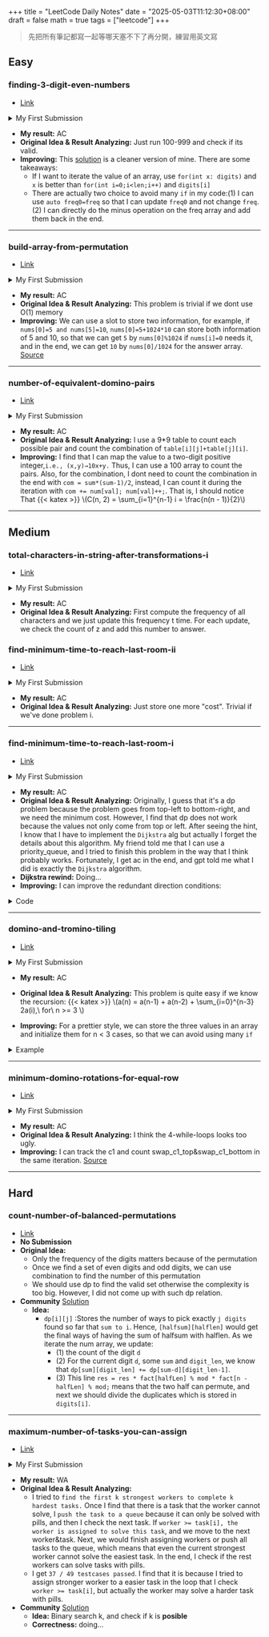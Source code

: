 +++
title = "LeetCode Daily Notes"
date = "2025-05-03T11:12:30+08:00"
draft = false
math = true
tags = ["leetcode"]
+++
> 先把所有筆記都寫一起等哪天塞不下了再分開，練習用英文寫
## <span class="tag easy">Easy</span>

### finding-3-digit-even-numbers
- [Link](https://leetcode.com/problems/finding-3-digit-even-numbers/)
<details>
<summary>My First Submission</summary>

  ```cpp
  class Solution {
public:
    vector<int> findEvenNumbers(vector<int>& digits) {
        int len=digits.size();
        vector<int> table(10,0);
        vector<int> ans(0);
        int d1,d2,d3;
        for(int i=0;i<len;i++)
            table[digits[i]]++;
        for(int i=100;i<1000;i++){
            if(i%2!=0)continue;
            d1=i/100;
            d2=(i%100)/10;
            d3=i%10;
            if(table[d1]==0)continue;
            if(table[d2]==0)continue;
            else if(d1==d2 && table[d1]==1)continue;
            if(table[d3]==0)continue;
            else if(table[d3]==1 && (d3==d2 || d3==d1)) continue;
            else if(table[d3]==2 && d3==d2 && d3 ==d1) continue;
            int num=d1*100+d2*10+d3;
            ans.push_back(num);
        }
        return ans;
    }
};
  ```

</details>

- **My result:** <span class="result ac">AC</span>  
- **Original Idea & Result Analyzing:** Just run 100-999 and check if its valid.
- **Improving:** This [solution](https://leetcode.com/problems/finding-3-digit-even-numbers/solutions/6735629/count-test-100-999-beats-100/) is a cleaner version of mine. There are some takeaways:
  - If I want to iterate the value of an array, use `for(int x: digits)` and `x` is better than `for(int i=0;i<len;i++)` and `digits[i]`
  - There are actually two choice to avoid many `if` in my code:(1) I can use `auto freq0=freq` so that I can update `freq0` and not change `freq`. (2) I can directly do the minus operation on the freq array and add them back in the end.

---

### build-array-from-permutation
- [Link](https://leetcode.com/problems/build-array-from-permutation/)
<details>
<summary>My First Submission</summary>

```cpp
class Solution {
public:
    vector<int> buildArray(vector<int>& nums) {
        int len=nums.size();
        vector<int> ans(len);
        for(int i=0; i < len; i++)
            ans[i]=nums[nums[i]];
        return ans;
    }
};
```

</details>

- **My result:** <span class="result ac">AC</span>  
- **Original Idea & Result Analyzing:** This problem is trivial if we dont use O(1) memory
- **Improving:** We can use a slot to store two information, for example, if `nums[0]=5 and nums[5]=10`, `nums[0]=5+1024*10` can store both information of 5 and 10, so that we can get `5` by `nums[0]%1024` if `nums[i]=0` needs it, and in the end, we can get `10` by `nums[0]/1024` for the answer array. [Source](https://leetcode.com/problems/build-array-from-permutation/solutions/6718380/o-n-o-1-space-with-images-example-walkthrough-c-python-java)

---

### number-of-equivalent-domino-pairs
- [Link](https://leetcode.com/problems/number-of-equivalent-domino-pairs/)
<details>
<summary>My First Submission</summary>

```cpp
class Solution {
public:
    int numEquivDominoPairs(vector<vector<int>>& dominoes) {
        int len=dominoes.size();
        vector<vector<int>> table(9, vector<int>(9, 0));
        int ans=0;
        int sum=0;
        for(int i=0; i < len; i++)
            table[dominoes[i][0]-1][dominoes[i][1]-1]++;
        for(int i=0; i < 9; i++)
            for(int j=0; j < 9; j++){
                if(i<j){
                    sum=table[i][j]+table[j][i];
                    ans+=sum*(sum-1)/2;
                }
                if(i==j) ans+=table[i][j]*(table[i][j]-1)/2;
            }
        return ans;
    }
};
  ```

</details>

- **My result:** <span class="result ac">AC</span>  
- **Original Idea & Result Analyzing:** I use a 9*9 table to count each possible pair and count the combination of `table[i][j]+table[j][i]`. 
- **Improving:** I find that I can map the value to a two-digit positive integer,`i.e., (x,y)→10x+y.` Thus, I can use a 100 array to count the pairs. Also, for the combination, I dont need to count the combination in the end with `com = sum*(sum-1)/2`, instead, I can count it during the iteration with `com += num[val]; num[val]++;`. That is, I should notice That
{{< katex >}}
\\(C(n, 2) = \sum_{i=1}^{n-1} i = \frac{n(n - 1)}{2}\\)

---

## <span class="tag medium">Medium</span>

### total-characters-in-string-after-transformations-i
- [Link](https://leetcode.com/problems/total-characters-in-string-after-transformations-i/)
<details>
<summary>My First Submission</summary>

  ```cpp
  class Solution {
public:
    int lengthAfterTransformations(string s, int t) {
        int len=s.size();
        long long ans=len;
        long long z_keep;
        const int mod=1e9+7;
        vector<long long> alphabet(26,0);
        for(int i=0;i<len;i++)
            alphabet[s[i]-'a']++;
        for(int i=0;i<t;i++){
            for(int j=25 ;j>=0; j--){
                if(j==25){
                    z_keep=alphabet[j];
                    ans=(ans+z_keep)%mod;
                }
                if(j==0){
                    alphabet[0]=z_keep;
                    alphabet[1]=(alphabet[1]+z_keep)%mod;
                }
                else alphabet[j]=alphabet[j-1];
            }
        }
        return ans;
    }
};
  ```

</details>

- **My result:** <span class="result ac">AC</span>  
- **Original Idea & Result Analyzing:** First compute the frequency of all characters and we just update this frequency t time. For each update, we check the count of z and add this number to answer.

### find-minimum-time-to-reach-last-room-ii
- [Link](https://leetcode.com/problems/find-minimum-time-to-reach-last-room-ii/)
<details>
<summary>My First Submission</summary>

```cpp
 class Solution {
public:
    int minTimeToReach(vector<vector<int>>& moveTime) {
        int n = moveTime.size();
        int m = moveTime[0].size();
        int cost = 0;
        vector<vector<int>> ans(n, vector<int>(m, INT_MAX));
        priority_queue<tuple<int, int, int, int>, vector<tuple<int, int, int, int>>, greater<>> pq;

        ans[0][0] = 0;
        pq.push({0, 0, 0, 0});

        vector<pair<int, int>> dirs = {{-1, 0}, {1, 0}, {0, -1}, {0, 1}};

        while (!pq.empty()) {
            auto [time, r, c, pop_cost] = pq.top();
            int cost = pop_cost;
            pq.pop();
            int move_cost= cost + 1;
            if (r == n - 1 && c == m - 1)
                return time;

            if (time > ans[r][c]) continue; // already found better path

            for (auto [dr, dc] : dirs) {
                int nr = r + dr, nc = c + dc;
                if (nr < 0 || nr >= n || nc < 0 || nc >= m) continue;

                int wait = max(moveTime[nr][nc], time);
                int arriveTime = wait + move_cost;

                if (arriveTime < ans[nr][nc]) {
                    ans[nr][nc] = arriveTime;
                    pq.push({arriveTime, nr, nc, (cost+1)%2});
                }
            }
        }

        return ans[n - 1][m - 1]; // unreachable case (problem guarantees reachability)
    }
};

  ```
</details>

- **My result:** <span class="result ac">AC</span>  
- **Original Idea & Result Analyzing:** Just store one more "cost". Trivial if we've done problem i.

---

### find-minimum-time-to-reach-last-room-i
- [Link](https://leetcode.com/problems/find-minimum-time-to-reach-last-room-i/)
<details>
<summary>My First Submission</summary>

  ```cpp
  class Solution {
public:
    int minTimeToReach(vector<vector<int>>& moveTime) {
        int n=moveTime.size();
        int m=moveTime[0].size();
        vector<vector<int>> ans(n, vector<int>(m, 1e9+100));
        ans[0][0]=0;
        priority_queue<tuple<int, int, int>, vector<tuple<int, int, int>>, greater<>> pq;
        pq.push({0, 0, 0});
        int cur_r=0;
        int cur_c=0;
        while(!pq.empty()){
            if(cur_r>0){
                if(ans[cur_r][cur_c] >= moveTime[cur_r-1][cur_c] &&
                 ans[cur_r][cur_c]+1 < ans[cur_r-1][cur_c]){
                    ans[cur_r-1][cur_c] = ans[cur_r][cur_c]+1;
                    pq.push({ans[cur_r-1][cur_c],cur_r-1,cur_c});
                }
                else if(ans[cur_r][cur_c] < moveTime[cur_r-1][cur_c] &&
                 moveTime[cur_r-1][cur_c]+1 < ans[cur_r-1][cur_c]){
                    ans[cur_r-1][cur_c] = moveTime[cur_r-1][cur_c]+1;
                    pq.push({ans[cur_r-1][cur_c],cur_r-1,cur_c});
                }
            }
            if(cur_r<n-1){
                if(ans[cur_r][cur_c] >= moveTime[cur_r+1][cur_c] &&
                 ans[cur_r][cur_c]+1 < ans[cur_r+1][cur_c]){
                    ans[cur_r+1][cur_c] = ans[cur_r][cur_c]+1;
                    pq.push({ans[cur_r+1][cur_c],cur_r+1,cur_c});
                 }
                 else if(ans[cur_r][cur_c] < moveTime[cur_r+1][cur_c] &&
                 moveTime[cur_r+1][cur_c]+1 < ans[cur_r+1][cur_c]){
                    ans[cur_r+1][cur_c] = moveTime[cur_r+1][cur_c]+1;
                    pq.push({ans[cur_r+1][cur_c],cur_r+1,cur_c});
                }
            }
            if(cur_c>0){
                if(ans[cur_r][cur_c] >= moveTime[cur_r][cur_c-1] &&
                 ans[cur_r][cur_c]+1 < ans[cur_r][cur_c-1]){
                    ans[cur_r][cur_c-1] = ans[cur_r][cur_c]+1;
                    pq.push({ans[cur_r][cur_c-1],cur_r,cur_c-1});
                 }
                 else if(ans[cur_r][cur_c] < moveTime[cur_r][cur_c-1] &&
                 moveTime[cur_r][cur_c-1]+1 < ans[cur_r][cur_c-1]){
                    ans[cur_r][cur_c-1] = moveTime[cur_r][cur_c-1]+1;
                    pq.push({ans[cur_r][cur_c-1],cur_r,cur_c-1});
                }
            }
            if(cur_c<m-1){
                if(ans[cur_r][cur_c] >= moveTime[cur_r][cur_c+1] &&
                 ans[cur_r][cur_c]+1 < ans[cur_r][cur_c+1]){
                    ans[cur_r][cur_c+1]= ans[cur_r][cur_c]+1;
                    pq.push({ans[cur_r][cur_c+1],cur_r,cur_c+1});
                }
                else if(ans[cur_r][cur_c] < moveTime[cur_r][cur_c+1] &&
                 moveTime[cur_r][cur_c+1]+1 < ans[cur_r][cur_c+1]){
                    ans[cur_r][cur_c+1] = moveTime[cur_r][cur_c+1]+1;
                    pq.push({ans[cur_r][cur_c+1],cur_r,cur_c+1});
                }
            }
            auto [val, row, col] = pq.top();
            pq.pop(); 
            cur_r=row;
            cur_c=col;
            if(cur_r==n-1&&cur_c==m-1)
                return val;
        }
        return ans[n-1][m-1];
    }
};
  ```

</details>

- **My result:** <span class="result ac">AC</span>  
- **Original Idea & Result Analyzing:** Originally, I guess that it's a dp problem because the problem goes from top-left to bottom-right, and we need the minimum cost. However, I find that dp does not work because the values not only come from top or left. After seeing the hint, I know that I have to implement the `Dijkstra` alg but actually I forget the details about this algorithm. My friend told me that I can use a priority_queue, and I tried to finish this problem in the way that I think probably works. Fortunately, I get ac in the end, and gpt told me what I did is exactly the `Dijkstra` algorithm.
- **Dijkstra rewind:** Doing...
- **Improving:** I can improve the redundant direction conditions:

<details>
<summary>Code</summary>

  ```cpp
  class Solution {
public:
    int minTimeToReach(vector<vector<int>>& moveTime) {
        int n = moveTime.size();
        int m = moveTime[0].size();
        vector<vector<int>> ans(n, vector<int>(m, INT_MAX));
        priority_queue<tuple<int, int, int>, vector<tuple<int, int, int>>, greater<>> pq;

        ans[0][0] = 0;
        pq.push({0, 0, 0});

        vector<pair<int, int>> dirs = {{-1, 0}, {1, 0}, {0, -1}, {0, 1}};

        while (!pq.empty()) {
            auto [time, r, c] = pq.top();
            pq.pop();

            if (r == n - 1 && c == m - 1)
                return time;

            if (time > ans[r][c]) continue; // already found better path

            for (auto [dr, dc] : dirs) {
                int nr = r + dr, nc = c + dc;
                if (nr < 0 || nr >= n || nc < 0 || nc >= m) continue;

                int wait = max(moveTime[nr][nc], time);
                int arriveTime = wait + 1;

                if (arriveTime < ans[nr][nc]) {
                    ans[nr][nc] = arriveTime;
                    pq.push({arriveTime, nr, nc});
                }
            }
        }

        return ans[n - 1][m - 1]; // unreachable case (problem guarantees reachability)
    }
};
  ```

  </details>

---
### domino-and-tromino-tiling
- [Link](https://leetcode.com/problems/domino-and-tromino-tiling/)
<details>
<summary>My First Submission</summary>

```cpp
class Solution {
public:
    int numTilings(int n) {
        int ans;
        long long one=1;
        long long two=0;
        long long sum2=0;
        int mod=1000000007;
        for(int i = 0; i < n; i++){
            ans = (one + two + sum2) % mod;
            if(i == 0) two=1;
            if(i == 1){
                one=2;
                sum2=2*1;
            }
            if(i >= 2){
                sum2+=(2*two) % mod;
                two=one;
                one=ans;
            }
        }
        return ans;
    }
};
```

</details>

- **My result:** <span class="result ac">AC</span>  
- **Original Idea & Result Analyzing:** This problem is quite easy if we know the recursion: 
{{< katex >}}
\\(a(n) = a(n-1) + a(n-2) + \sum_{i=0}^{n-3} 2a(i),\  for\ n >= 3 \\)

- **Improving:** For a prettier style, we can store the three values in an array and initialize them for n < 3 cases, so that we can avoid using many `if`

<details>
<summary>Example</summary>

  ```cpp
class Solution {
public:
    const int mod=1e9+7;
    //a[n]=2*a[n-1]+a[n-3] for n>=3
    int numTilings(int n) {
        array<int,3> a={1, 1, 2};
        if (n<3) return a[n];
        for(int i=3; i<=n; i++){
            long long x=(2LL*a[2]+a[0])% mod;
            a={a[1], a[2], (int)x};
        }
        return a[2];
    }
};

```
</details>

---

### minimum-domino-rotations-for-equal-row
- [Link](https://leetcode.com/problems/minimum-domino-rotations-for-equal-row/)
<details>
<summary>My First Submission</summary>

```cpp
class Solution {
public:
    int minDominoRotations(vector<int>& tops, vector<int>& bottoms) {
        int c1=tops[0];
        int c2=bottoms[0];
        int len = tops.size();
        int count = 0;
        int min_swap = len;
        int idx=0;
        bool done = false;
        while(idx < len){
            if(tops[idx] != c1)
                if (bottoms[idx] != c1) break;
                else count++;
            idx++;
        }
        if(idx == len){
            done=true;
            if(count < min_swap)
                min_swap = count;
        }
        count=0;
        idx=0;
        while(idx < len){
            if(tops[idx] != c2)
                if(bottoms[idx] != c2) break;
                else count++;
            idx++;
        }
        if(idx == len){
            done=true;
            if(count < min_swap)
                min_swap = count;
        }
        count=0;
        idx=0;
        while(idx < len){
            if(bottoms[idx] != c2)
                if(tops[idx] != c2) break;
                else count++;
            idx++;
        }
        if(idx == len){
            done=true;
            if(count < min_swap)
                min_swap = count;
        }
        count=0;
        idx=0;
        while(idx < len){
            if(bottoms[idx] != c1)
                if(tops[idx] != c1) break;
                else count++;
            idx++;
        }
        if(idx == len){
            done=true;
            if(count < min_swap)
                min_swap = count;
        }
        count=0;
        idx=0;
        if(done) return min_swap;
        else return -1;
    }
};
```
</details> 

- **My result:** <span class="result ac">AC</span>  
- **Original Idea & Result Analyzing:** I think the 4-while-loops looks too ugly.
- **Improving:** I can track the c1 and count swap_c1_top&swap_c1_bottom in the same iteration. [Source](https://leetcode.com/problems/minimum-domino-rotations-for-equal-row/solutions/6709103/3-different-kinds-of-solutions-beats-100)

---

## <span class="tag hard">Hard</span>

### count-number-of-balanced-permutations
- [Link](https://leetcode.com/problems/count-number-of-balanced-permutations/)
- **No Submission**
- **Original Idea:** 
  - Only the frequency of the digits matters because of the permutation
  - Once we find a set of even digits and odd digits, we can use combination to find the number of this permutation 
  - We should use dp to find the valid set otherwise the complexity is too big. However, I did not come up with such dp relation.
- **Community** [Solution](https://leetcode.com/problems/count-number-of-balanced-permutations/solutions/6726791/dp-combinatorics-step-by-step-with-images-example-walkthrough-c-python-java/)
  - **Idea:**
    - `dp[i][j]` :Stores the number of ways to pick exactly `j digits` found so far that `sum to i`. Hence, `[halfsum][halflen]` would get the final ways of having the sum of halfsum with halflen. As we iterate the num array, we update: 
      - (1) the count of the digit `d`
      - (2) For the current digit `d`, some `sum` and `digit_len`, we know that `dp[sum][digit_len] += dp[sum-d][digit_len-1]`.
      - (3) This line `res = res * fact[halfLen] % mod * fact[n - halfLen] % mod;` means that the two half can permute, and next we should divide the duplicates which is stored in `digits[i]`.
 

---

### maximum-number-of-tasks-you-can-assign 
- [Link](https://leetcode.com/problems/maximum-number-of-tasks-you-can-assign/) 

<details>
<summary>My First Submission</summary>

```cpp
class Solution {
public:
    int maxTaskAssign(vector<int>& tasks, vector<int>& workers, int pills, int strength) {
        sort(tasks.begin(), tasks.end(), greater<int>());
        sort(workers.begin(), workers.end(), greater<int>());
        int count_completed = 0;
        int first_assign_idx = 0;
        while(first_assign_idx < workers.size()
            && first_assign_idx < tasks.size()
            && workers[first_assign_idx] >= tasks[first_assign_idx])
            first_assign_idx++;
        if(first_assign_idx >= workers.size()
            || first_assign_idx >= tasks.size())
            return first_assign_idx;
        count_completed = first_assign_idx;
        int head_rest_workers = first_assign_idx;
        int head_rest_tasks = first_assign_idx;
        queue<int> q;
        while(head_rest_workers < workers.size()
            && head_rest_tasks < tasks.size()){
            if (workers[head_rest_workers] >= tasks[head_rest_tasks]){
                head_rest_workers++;
                head_rest_tasks++;
                count_completed++;
            }
            else{
                q.push(tasks[head_rest_tasks]);
                head_rest_tasks++;
            }
        }
        if (head_rest_workers >= workers.size()) return count_completed++;
        while (!q.empty() && pills > 0 && head_rest_workers < workers.size()){
            if (workers[head_rest_workers] + strength >= q.front()){
                head_rest_workers++;
                count_completed++;
                pills--;
            }
            q.pop();
        }
        return count_completed++;
    }
};
```
</details>

- **My result:** <span class="result wa">WA</span>  
- **Original Idea & Result Analyzing:** 
  - I tried to `find the first k strongest workers to complete k hardest tasks.` Once I find that there is a task that the worker cannot solve, I `push the task to a queue` because it can only be solved with pills, and then I check the next task. If `worker >= task[i], the worker is assigned to solve this task`, and we move to the next worker&task. Next, we would finish assigning workers or push all tasks to the queue, which means that even the current strongest worker cannot solve the easiest task. In the end, I check if the rest workers can solve tasks with pills.
  - I get `37 / 49 testcases passed`. I find that it is because I tried to assign stronger worker to a easier task in the loop that I check `worker >= task[i]`, but actually the worker may solve a harder task with pills.
- **Community** [Solution](https://leetcode.com/problems/maximum-number-of-tasks-you-can-assign/solutions/6703695/binary-search-greedy-with-images-example-walkthrough-c-python-java)
  - **Idea:** Binary search k, and check if k is **posible**
  - **Correctness:** doing...


